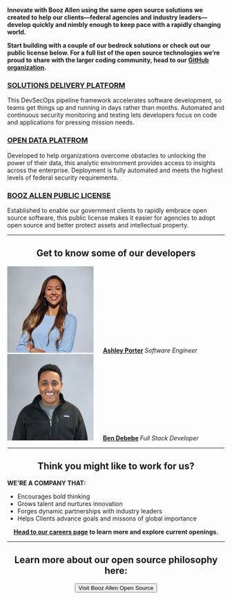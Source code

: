 **Innovate with Booz Allen using the same open source solutions we created to help our clients—federal agencies and industry leaders—develop quickly and nimbly enough to keep pace with a rapidly changing world.**

**Start building with a couple of our bedrock solutions or check out our public license below. For a full list of the open source technologies we’re proud to share with the larger coding community, head to our [GitHub organization](https://github.com/boozallen).**


### [SOLUTIONS DELIVERY PLATFORM](https://github.com/boozallen/sdp-pipeline-framework)

This DevSecOps pipeline framework accelerates software development, so teams get things up and running in days rather than months. Automated and continuous security monitoring and testing lets developers focus on code and applications for pressing mission needs.


### [OPEN DATA PLATFROM](https://github.com/boozallen/opendataplatform)

Developed to help organizations overcome obstacles to unlocking the power of their data, this analytic environment provides access to insights across the enterprise. Deployment is fully automated and meets the highest levels of federal security requirements.


### [BOOZ ALLEN PUBLIC LICENSE](http://boozallen.github.io/licenses/bapl)

Established to enable our government clients to rapidly embrace open source software, this public license makes it easier for agencies to adopt open source and better protect assets and intellectual property.


<html>
  <body>
     <hr size="30">
  </body>
</html>
     

<html>
  <div style="text-align: center;"> <b> <h2> Get to know some of our developers </h2> </b>
  </div>
</html>

<html>
  <img src="Ashley-Porter-200x200.jpg">
  <img style="padding-left: 10px;">
  <img style="vertical-align: text-top"> <b> <a href="https://www.boozallen.com/e/insight/people-profiles/spotlight-on-ashley-porter-software-engineer.html">Ashley Porter</a> </b> 
  <img align="left"> <i> Software Engineer </i>
 </html>
 
 
 <html>
  <img src="Ben-Debebe-200x200.jpg">
  <img style="padding-left: 10px;">
  <img align="left; top"> <b> <a href="https://www.boozallen.com/e/insight/people-profiles/ben-debebe-transforms-data-with-ai.html">Ben Debebe</a> </b> 
  <img align="left"> <i> Full Stack Developer </i>
 </html>


<html>
  <body>
     <hr size="30">
  </body>
</html>


<html>
  <div style="text-align: center;"> <b> <h2> Think you might like to work for us? </h2> </b>
  </div>
</html>

**WE'RE A COMPANY THAT:**

- Encourages bold thinking 
- Grows talent and nurtures innovation 
- Forges dynamic partnerships with industry leaders
- Helps Clients advance goals and missons of global importance

<html>
  <div style="text-align: center;"> <b> <a href="https://careers.boozallen.com/teams/digital">Head to our careers page</a> to learn more and explore current openings. </b>


<html>
  <body>
     <hr size="30">
  </body>
</html>


<html>
  <div style="text-align: center;"> <b> <h2> Learn more about our open source philosophy here: </h2> </b>
  </div>
</html>

<html>
  <button type="button">Visit Booz Allen Open Source</button>
</html>

